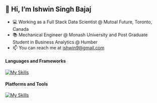 ## 👋 Hi, I’m Ishwin Singh Bajaj
- 💻 Working as a Full Stack Data Scientist @ Mutoal Future, Toronto, Canada
- 📚 Mechanical Engineer @ Monash University and Post Graduate Student in Business Analytics @ Humber
- 📫 You can reach me at ishwin9@gmail.com

#### Languages and Frameworks

[![My Skills](https://skillicons.dev/icons?i=python,r,matlab,flask,pytorch,tensorflow)](https://skillicons.dev)

#### Platforms and Tools

[![My Skills](https://skillicons.dev/icons?i=gcp,azure,aws,docker,mysql,postgres,sqlite,vscode,github,gitlab)](https://skillicons.dev)
